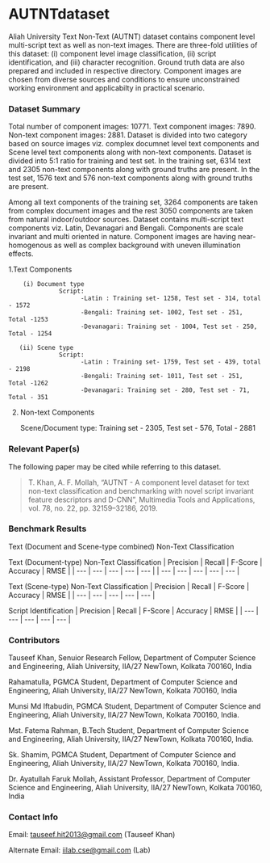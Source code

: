 # AUTNTdataset

Aliah University Text Non-Text (AUTNT) dataset contains component level multi-script text as well as non-text images. There are three-fold utilities of this dataset: (i) component level image classification, (ii) script identification, and (iii) character recognition. Ground truth data are also prepared and included in respective directory. Component images are chosen from diverse sources and conditions to ensure unconstrained working environment and applicabilty in practical scenario. 

### Dataset Summary
Total number of component images: 10771.
Text component images: 7890.
Non-text component images: 2881.
Dataset is divided into two category based on source images viz. complex documnet level text components and Scene level text components along with non-text components.
Dataset is divided into 5:1 ratio for training and test set. In the training set, 6314 text and 2305 non-text components along with ground truths are present.
In the test set, 1576 text and 576 non-text components along with ground truths are present.

Among all text components of the training set, 3264 components are taken from complex document images and the rest 3050 components are taken from natural indoor/outdoor sources. Dataset contains multi-script text components viz. Latin, Devanagari and Bengali. Components are scale invariant and multi oriented in nature.  Component images are having near-homogenous as well as complex background with uneven illumination effects.

  1.Text Components

        (i) Document type
                  Script:
                        -Latin : Training set- 1258, Test set - 314, total - 1572
                        -Bengali: Training set- 1002, Test set - 251, Total -1253 
                        -Devanagari: Training set - 1004, Test set - 250, Total - 1254  
                        
       (ii) Scene type
                  Script:
                        -Latin : Training set- 1759, Test set - 439, total - 2198
                        -Bengali: Training set- 1011, Test set - 251, Total -1262 
                        -Devanagari: Training set - 280, Test set - 71, Total - 351  
                              
  2. Non-text Components
       
       Scene/Document type:
             Training set - 2305, Test set - 576, Total - 2881



### Relevant Paper(s)
The following paper may be cited while referring to this dataset.
> T. Khan, A. F. Mollah, “AUTNT - A component level dataset for text non-text classification and benchmarking with novel script invariant feature descriptors and D-CNN”, Multimedia Tools and Applications, vol. 78, no. 22, pp. 32159–32186, 2019.

### Benchmark Results
Text (Document and Scene-type combined) Non-Text Classification

Text (Document-type) Non-Text Classification
| Precision | Recall | F-Score | Accuracy | RMSE |
| --- | --- | --- | --- | --- |
| --- | --- | --- | --- | --- |

Text (Scene-type) Non-Text Classification
| Precision | Recall | F-Score | Accuracy | RMSE |
| --- | --- | --- | --- | --- |


Script Identification
| Precision | Recall | F-Score | Accuracy | RMSE |
| --- | --- | --- | --- | --- |


### Contributors
Tauseef Khan, Senuior Research Fellow, Department of Computer Science and Engineering, Aliah University, IIA/27 NewTown, Kolkata 700160, India

Rahamatulla, PGMCA Student, Department of Computer Science and Engineering, Aliah University, IIA/27 NewTown, Kolkata 700160, India

Munsi Md Iftabudin, PGMCA Student, Department of Computer Science and Engineering, Aliah University, IIA/27 NewTown, Kolkata 700160, India.

Mst. Fatema Rahman, B.Tech Student, Department of Computer Science and Engineering, Aliah University, IIA/27 NewTown, Kolkata 700160, India.

Sk. Shamim, PGMCA Student, Department of Computer Science and Engineering, Aliah University, IIA/27 NewTown, Kolkata 700160, India.

Dr. Ayatullah Faruk Mollah, Assistant Professor, Department of Computer Science and Engineering, Aliah University, IIA/27 NewTown, Kolkata 700160, India



### Contact Info
Email: tauseef.hit2013@gmail.com (Tauseef Khan)

Alternate Email: iilab.cse@gmail.com (Lab)
